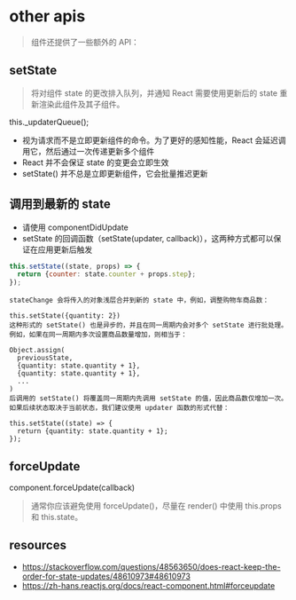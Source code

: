 # other apis
> 组件还提供了一些额外的 API：

## setState
> 将对组件 state 的更改排入队列，并通知 React 需要使用更新后的 state 重新渲染此组件及其子组件。

this._updaterQueue();

- 视为请求而不是立即更新组件的命令。为了更好的感知性能，React 会延迟调用它，然后通过一次传递更新多个组件
- React 并不会保证 state 的变更会立即生效
- setState() 并不总是立即更新组件，它会批量推迟更新

## 调用到最新的 state
- 请使用 componentDidUpdate
- setState 的回调函数（setState(updater, callback)），这两种方式都可以保证在应用更新后触发

```js
this.setState((state, props) => {
  return {counter: state.counter + props.step};
});
```

~~~
stateChange 会将传入的对象浅层合并到新的 state 中，例如，调整购物车商品数：

this.setState({quantity: 2})
这种形式的 setState() 也是异步的，并且在同一周期内会对多个 setState 进行批处理。例如，如果在同一周期内多次设置商品数量增加，则相当于：

Object.assign(
  previousState,
  {quantity: state.quantity + 1},
  {quantity: state.quantity + 1},
  ...
)
后调用的 setState() 将覆盖同一周期内先调用 setState 的值，因此商品数仅增加一次。如果后续状态取决于当前状态，我们建议使用 updater 函数的形式代替：

this.setState((state) => {
  return {quantity: state.quantity + 1};
});
~~~

## forceUpdate
component.forceUpdate(callback)
> 通常你应该避免使用 forceUpdate()，尽量在 render() 中使用 this.props 和 this.state。

## resources
- https://stackoverflow.com/questions/48563650/does-react-keep-the-order-for-state-updates/48610973#48610973
- https://zh-hans.reactjs.org/docs/react-component.html#forceupdate